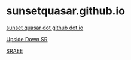 # sunsetquasar.github.io
[sunset quasar dot github dot io](https://sunsetquasar.github.io/)

[Upside Down SR](https://sunsetquasar.github.io/upsidedownsr/index.html)

[SRAEE](https://sunsetquasar.github.io/sraee/index.html)
